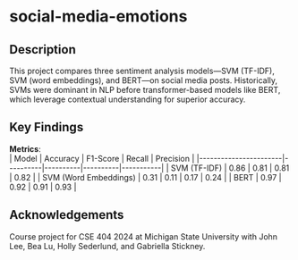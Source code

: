 # social-media-emotions
## Description
This project compares three sentiment analysis models—SVM (TF-IDF), SVM (word embeddings), and BERT—on social media posts. Historically, SVMs were dominant in NLP before transformer-based models like BERT, which leverage contextual understanding for superior accuracy.

## Key Findings
**Metrics**:  
| Model                 | Accuracy | F1-Score |  Recall  | Precision |
|-----------------------|----------|----------|----------|-----------| 
| SVM (TF-IDF)          | 0.86     | 0.81     | 0.81     | 0.82      |
| SVM (Word Embeddings) | 0.31     | 0.11     | 0.17     | 0.24      |
| BERT                  | 0.97     | 0.92     | 0.91     | 0.93      |

## Acknowledgements
Course project for CSE 404 2024 at Michigan State University with John Lee, Bea Lu, Holly Sederlund, and Gabriella Stickney.
